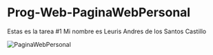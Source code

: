 # Prog-Web-PaginaWebPersonal

Estas es la tarea #1 Mi nombre es Leuris Andres de los Santos Castillo

![PaginaWebPersonal](https://user-images.githubusercontent.com/80503960/120131780-11ee8980-c197-11eb-9982-8ca08c458448.PNG)
